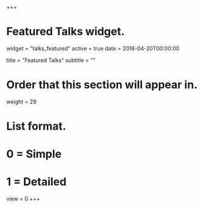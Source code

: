 +++
# Featured Talks widget.
widget = "talks_featured"
active = true
date = 2016-04-20T00:00:00

title = "Featured Talks"
subtitle = ""

# Order that this section will appear in.
weight = 29

# List format.
#   0 = Simple
#   1 = Detailed
view = 0
+++
